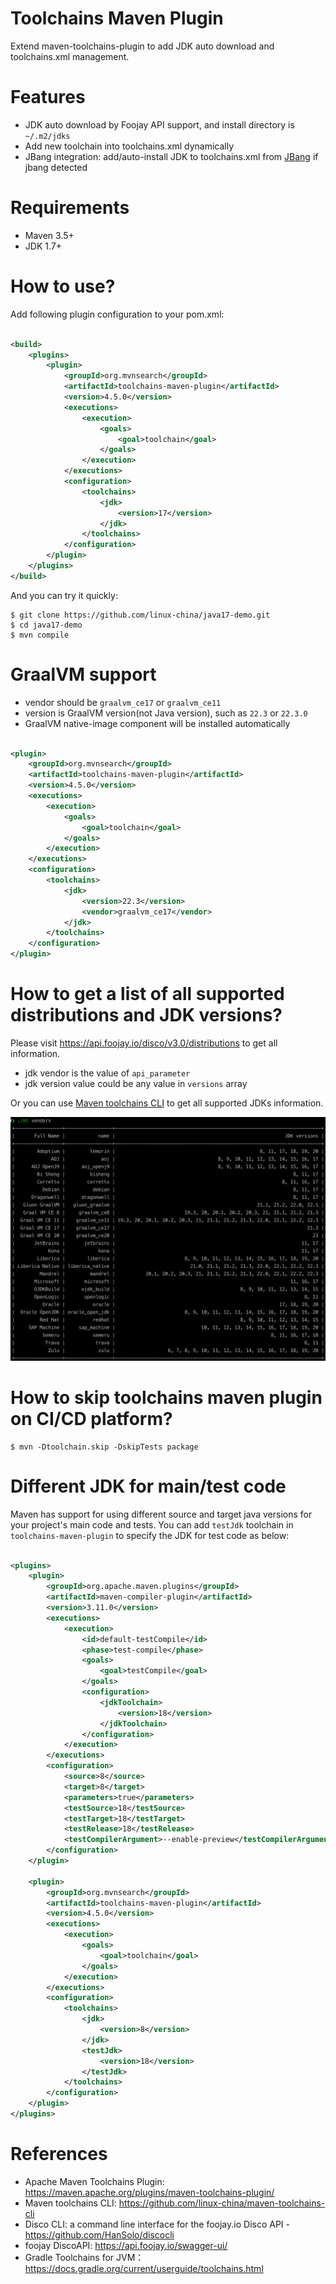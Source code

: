 <!--
    Licensed to the Apache Software Foundation (ASF) under one
    or more contributor license agreements.  See the NOTICE file
    distributed with this work for additional information
    regarding copyright ownership.  The ASF licenses this file
    to you under the Apache License, Version 2.0 (the
    "License"); you may not use this file except in compliance
    with the License.  You may obtain a copy of the License at
      http://www.apache.org/licenses/LICENSE-2.0
    Unless required by applicable law or agreed to in writing,
    software distributed under the License is distributed on an
    "AS IS" BASIS, WITHOUT WARRANTIES OR CONDITIONS OF ANY
    KIND, either express or implied.  See the License for the
    specific language governing permissions and limitations
    under the License.
-->
Toolchains Maven Plugin
=========================

Extend maven-toolchains-plugin to add JDK auto download and toolchains.xml management.

# Features

* JDK auto download by Foojay API support, and install directory is `~/.m2/jdks`
* Add new toolchain into toolchains.xml dynamically
* JBang integration: add/auto-install JDK to toolchains.xml from [JBang](https://www.jbang.dev/) if jbang detected

# Requirements

* Maven 3.5+
* JDK 1.7+

# How to use?

Add following plugin configuration to your pom.xml:

```xml

<build>
    <plugins>
        <plugin>
            <groupId>org.mvnsearch</groupId>
            <artifactId>toolchains-maven-plugin</artifactId>
            <version>4.5.0</version>
            <executions>
                <execution>
                    <goals>
                        <goal>toolchain</goal>
                    </goals>
                </execution>
            </executions>
            <configuration>
                <toolchains>
                    <jdk>
                        <version>17</version>
                    </jdk>
                </toolchains>
            </configuration>
        </plugin>
    </plugins>
</build>
```

And you can try it quickly:

```
$ git clone https://github.com/linux-china/java17-demo.git
$ cd java17-demo
$ mvn compile
```    

# GraalVM support

* vendor should be `graalvm_ce17` or `graalvm_ce11`
* version is GraalVM version(not Java version), such as `22.3` or `22.3.0`
* GraalVM native-image component will be installed automatically

```xml

<plugin>
    <groupId>org.mvnsearch</groupId>
    <artifactId>toolchains-maven-plugin</artifactId>
    <version>4.5.0</version>
    <executions>
        <execution>
            <goals>
                <goal>toolchain</goal>
            </goals>
        </execution>
    </executions>
    <configuration>
        <toolchains>
            <jdk>
                <version>22.3</version>
                <vendor>graalvm_ce17</vendor>
            </jdk>
        </toolchains>
    </configuration>
</plugin>
```

# How to get a list of all supported distributions and JDK versions?

Please visit https://api.foojay.io/disco/v3.0/distributions to get all information.

* jdk vendor is the value of `api_parameter`
* jdk version value could be any value in `versions` array

Or you can use [Maven toolchains CLI](https://github.com/linux-china/maven-toolchains-cli) to get all supported JDKs information.

![Maven toolchains CLI](maven-toolchains-cli.png)

# How to skip toolchains maven plugin on CI/CD platform?

```
$ mvn -Dtoolchain.skip -DskipTests package
```

# Different JDK for main/test code
    
Maven has support for using different source and target java versions for your project's main code and tests.
You can add `testJdk` toolchain in `toolchains-maven-plugin` to specify the JDK for test code as below:

```xml

<plugins>
    <plugin>
        <groupId>org.apache.maven.plugins</groupId>
        <artifactId>maven-compiler-plugin</artifactId>
        <version>3.11.0</version>
        <executions>
            <execution>
                <id>default-testCompile</id>
                <phase>test-compile</phase>
                <goals>
                    <goal>testCompile</goal>
                </goals>
                <configuration>
                    <jdkToolchain>
                        <version>18</version>
                    </jdkToolchain>
                </configuration>
            </execution>
        </executions>
        <configuration>
            <source>8</source>
            <target>8</target>
            <parameters>true</parameters>
            <testSource>18</testSource>
            <testTarget>18</testTarget>
            <testRelease>18</testRelease>
            <testCompilerArgument>--enable-preview</testCompilerArgument>
        </configuration>
    </plugin>

    <plugin>
        <groupId>org.mvnsearch</groupId>
        <artifactId>toolchains-maven-plugin</artifactId>
        <version>4.5.0</version>
        <executions>
            <execution>
                <goals>
                    <goal>toolchain</goal>
                </goals>
            </execution>
        </executions>
        <configuration>
            <toolchains>
                <jdk>
                    <version>8</version>
                </jdk>
                <testJdk>
                    <version>18</version>
                </testJdk>
            </toolchains>
        </configuration>
    </plugin>
</plugins>
```

# References

* Apache Maven Toolchains Plugin: https://maven.apache.org/plugins/maven-toolchains-plugin/
* Maven toolchains CLI: https://github.com/linux-china/maven-toolchains-cli
* Disco CLI: a command line interface for the foojay.io Disco API - https://github.com/HanSolo/discocli
* foojay DiscoAPI: https://api.foojay.io/swagger-ui/
* Gradle Toolchains for JVM：https://docs.gradle.org/current/userguide/toolchains.html 
